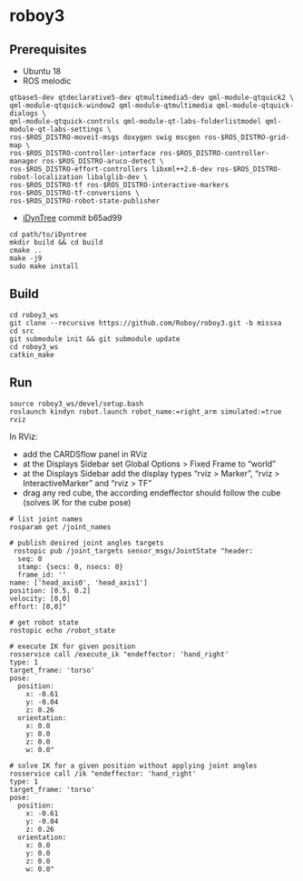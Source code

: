 # roboy3
## Prerequisites
- Ubuntu 18
- ROS melodic
```sudo apt install ros-$ROS_DISTRO-desktop-full libeigen3-dev libxml2-dev coinor-libipopt-dev \
qtbase5-dev qtdeclarative5-dev qtmultimedia5-dev qml-module-qtquick2 \
qml-module-qtquick-window2 qml-module-qtmultimedia qml-module-qtquick-dialogs \
qml-module-qtquick-controls qml-module-qt-labs-folderlistmodel qml-module-qt-labs-settings \
ros-$ROS_DISTRO-moveit-msgs doxygen swig mscgen ros-$ROS_DISTRO-grid-map \
ros-$ROS_DISTRO-controller-interface ros-$ROS_DISTRO-controller-manager ros-$ROS_DISTRO-aruco-detect \
ros-$ROS_DISTRO-effort-controllers libxml++2.6-dev ros-$ROS_DISTRO-robot-localization libalglib-dev \
ros-$ROS_DISTRO-tf ros-$ROS_DISTRO-interactive-markers ros-$ROS_DISTRO-tf-conversions \
ros-$ROS_DISTRO-robot-state-publisher
```
- [iDynTree](https://github.com/robotology/iDynTree/tree/b65ad9939152c89dc2f7dc484b6e8687882d6b34) commit b65ad99
```
cd path/to/iDyntree
mkdir build && cd build
cmake ..
make -j9
sudo make install
```
## Build
```mkdir roboy3_ws
cd roboy3_ws
git clone --recursive https://github.com/Roboy/roboy3.git -b missxa
cd src
git submodule init && git submodule update
cd roboy3_ws
catkin_make
```
## Run
```
source roboy3_ws/devel/setup.bash
roslaunch kindyn robot.launch robot_name:=right_arm simulated:=true
rviz
```
In RViz:
- add the CARDSflow panel in RViz
- at the Displays Sidebar set Global Options > Fixed Frame to “world”
- at the Displays Sidebar add the display types “rviz > Marker”, “rviz > InteractiveMarker” and “rviz > TF”
- drag any red cube, the according endeffector should follow the cube (solves IK for the cube pose)

```
# list joint names
rosparam get /joint_names

# publish desired joint angles targets
 rostopic pub /joint_targets sensor_msgs/JointState "header:
  seq: 0
  stamp: {secs: 0, nsecs: 0}
  frame_id: ''
name: ['head_axis0', 'head_axis1']
position: [0.5, 0.2]
velocity: [0,0]
effort: [0,0]" 

# get robot state
rostopic echo /robot_state

# execute IK for given position
rosservice call /execute_ik "endeffector: 'hand_right'
type: 1
target_frame: 'torso'
pose:
  position:
    x: -0.61
    y: -0.04
    z: 0.26
  orientation:
    x: 0.0
    y: 0.0
    z: 0.0
    w: 0.0"
    
# solve IK for a given position without applying joint angles
rosservice call /ik "endeffector: 'hand_right'
type: 1
target_frame: 'torso'
pose:
  position:
    x: -0.61
    y: -0.04
    z: 0.26
  orientation:
    x: 0.0
    y: 0.0
    z: 0.0
    w: 0.0"
```


